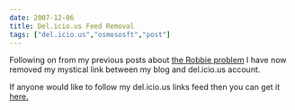 ```yaml
---
date: 2007-12-06
title: Del.icio.us Feed Removal
tags: ["del.icio.us","osmososft","post"]
---
```

Following on from my previous posts about [the Robbie problem](https://www.simonmcmanus.com/posts/the-robbie-clutton-problem/ "the Robbie problem") I have now removed my mystical link between my blog and del.icio.us account.  
  
If anyone would like to follow my del.icio.us links feed then you can get it [here.](http://del.icio.us/simonmcmanus "here")

        